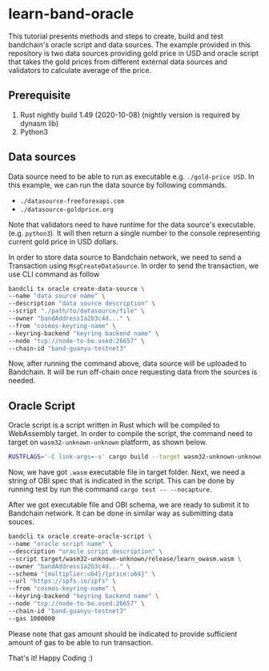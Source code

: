# learn-band-oracle

This tutorial presents methods and steps to create, build and test bandchain's oracle script and data sources. The example provided in this repository is two data sources providing gold price in USD and oracle script that takes the gold prices from different external data sources and validators to calculate average of the price.

## Prerequisite

1. Rust nightly build 1.49 (2020-10-08) (nightly version is required by dynasm lib)
2. Python3

## Data sources

Data source need to be able to run as executable e.g. `./gold-price USD`. In this example, we can run the data source by following commands.

- `./datasource-freeforexapi.com`
- `./datasource-goldprice.org`

Note that validators need to have runtime for the data source's executable. (e.g. `python3`). It will then return a single number to the console representing current gold price in USD dollars.

In order to store data source to Bandchain network, we need to send a Transaction using `MsgCreateDataSource`. In order to send the transaction, we use CLI command as follow

```sh
bandcli tx oracle create-data-source \
--name "data source name" \
--description "data source description" \
--script "./path/to/datasource/file" \
--owner "bandAddress1a2b3c4d..." \
--from "cosmos-keyring-name" \
--keyring-backend "keyring backend name" \
--node "tcp://node-to-be.used:26657" \
--chain-id "band-guanyu-testnet3"
```

Now, after running the command above, data source will be uploaded to Bandchain. It will be run off-chain once requesting data from the sources is needed.

## Oracle Script

Oracle script is a script written in Rust which will be compiled to WebAssembly target. In order to compile the script, the command need to target on `wasm32-unknown-unknown` platform, as shown below.

```sh
RUSTFLAGS='-C link-args=-s' cargo build --target wasm32-unknown-unknown --release
```

Now, we have got `.wasm` executable file in target folder. Next, we need a string of OBI spec that is indicated in the script. This can be done by running test by run the command `cargo test -- --nocapture`.

After we got executable file and OBI schema, we are ready to submit it to Bandchain network. It can be done in similar way as submitting data souces.

```sh
bandcli tx oracle create-oracle-script \
--name "oracle script name" \
--description "oracle script description" \
--script target/wasm32-unknown-unknown/release/learn_owasm.wasm \
--owner "bandAddress1a2b3c4d..." \
--schema "{multiplier:u64}/{price:u64}" \
--url "https://ipfs.io/ipfs" \
--from "cosmos-keyring-name" \
--keyring-backend "keyring backend name" \
--node "tcp://node-to-be.used:26657" \
--chain-id "band-guanyu-testnet3"
--gas 1000000
```

Please note that gas amount should be indicated to provide sufficient amount of gas to be able to run transaction.

That's it! Happy Coding :)

